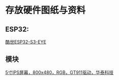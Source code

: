 # 存放硬件图纸与资料

## ESP32:
[酷世ESP32-S3-EYE](./ESP32/ESP32S3_SP_V2.pdf)

## 模块
[5寸IPS屏幕，800x480，RGB，GT911驱动，华泰科技](./模块/华泰IPS5寸.pdf)